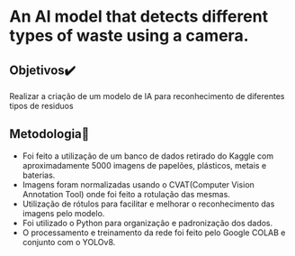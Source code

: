 # An AI model that detects different types of waste using a camera.

## Objetivos✔️
Realizar a criação de um modelo de IA para reconhecimento de diferentes tipos de residuos
## Metodologia🎯 
* Foi feito a utilização de um banco de dados retirado do Kaggle com aproximadamente 5000 imagens de papelões, plásticos, metais e baterias.
* Imagens foram normalizadas usando o CVAT(Computer Vision Annotation Tool) onde foi feito a rotulação das mesmas.
* Utilização de rótulos para facilitar  e melhorar o reconhecimento das imagens pelo modelo.
* Foi utilizado o Python para organização e padronização dos dados.
* O processamento e treinamento da rede foi feito pelo Google COLAB e conjunto com o YOLOv8.

